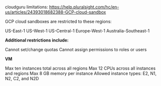 cloudguru limitations:
https://help.pluralsight.com/hc/en-us/articles/24393018682388-GCP-cloud-sandbox

GCP cloud sandboxes are restricted to these regions:

US-East-1
US-West-1
US-Central-1
Europe-West-1
Australia-Southeast-1

**Additional restrictions include:**

Cannot set/change quotas
Cannot assign permissions to roles or users

**VM**

Max ten instances total across all regions
Max 12 CPUs across all instances and regions
Max 8 GB memory per instance
Allowed instance types: E2, N1, N2, C2, and N2D
